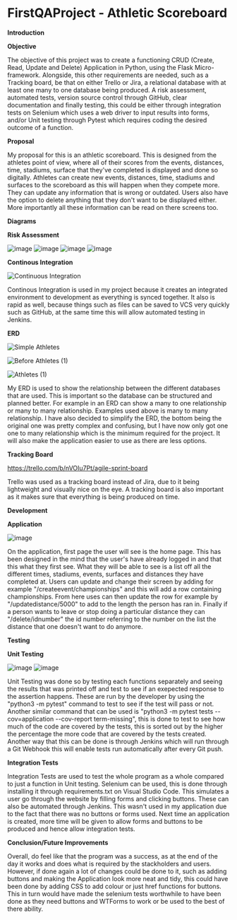 # FirstQAProject - Athletic Scoreboard

**Introduction**

**Objective**

The objective of this project was to create a functioning CRUD (Create, Read, Update and Delete) Application in Python, using the Flask Micro-framework. Alongside, this other requirements are needed, such as a Tracking board, be that on either Trello or Jira, a relational database with at least one many to one database being produced. A risk assessment, automated tests, version source control through GitHub, clear documentation and finally testing, this could be either through integration tests on Selenium which uses a web driver to input results into forms, and/or Unit testing through Pytest which requires coding the desired outcome of a function. 

**Proposal**

My proposal for this is an athletic scoreboard. This is designed from the athletes point of view, where all of their scores from the events, distances, time, stadiums, surface that they've completed is displayed and done so digitally. Athletes can create new events, distances, time, stadiums and surfaces to the scoreboard as this will happen when they compete more. They can update any information that is wrong or outdated. Users also have the option to delete anything that they don't want to be displayed either. More importantly all these information can be read on there screens too.

**Diagrams**

**Risk Assessment**

![image](https://user-images.githubusercontent.com/57040413/126936103-f83ea507-6a87-41e1-b14d-cc3767fc92e8.png)
![image](https://user-images.githubusercontent.com/57040413/126936155-e2375e7a-94a7-4e06-a8e1-8825034f6e5b.png)
![image](https://user-images.githubusercontent.com/57040413/126936182-473f927f-56da-4479-9ea0-54c6178bf3cc.png)
![image](https://user-images.githubusercontent.com/57040413/126936223-f8518cd1-54aa-478b-8d6e-dec13d482eef.png)


**Continous Integration**

![Continuous Integration](https://user-images.githubusercontent.com/57040413/126934322-29c9f6d6-4a9a-4e38-b3a5-8d983d88ecf6.png)

Continous Integration is used in my project because it creates an integrated environment to development as everything is synced together. It also is rapid as well, because things such as files can be saved to VCS very quickly such as GitHub, at the same time this will allow automated testing in Jenkins.

**ERD**

![Simple Athletes](https://user-images.githubusercontent.com/57040413/126933916-b15e95db-599b-425f-bda1-c4035a00481a.png)

![Before Athletes (1)](https://user-images.githubusercontent.com/57040413/126934150-e4129c39-c35b-4336-aaa0-9c4e21e53c02.png)

![Athletes (1)](https://user-images.githubusercontent.com/57040413/126934190-353f2474-e9b8-4ee9-9bc1-f44ebd77d134.png)

My ERD is used to show the relationship between the different databases that are used. This is important so the database can be structured and planned better. For example in an ERD can show a many to one relationship or many to many relationship. Examples used above is many to many relationship. I have also decided to simplify the ERD, the bottom being the original one was pretty complex and confusing, but I have now only got one one to many relationship which is the minimum required for the project. It will also make the application easier to use as there are less options.

**Tracking Board**

https://trello.com/b/nVOIu7Pt/agile-sprint-board

Trello was used as a tracking board instead of Jira, due to it being lightweight and visually nice on the eye. A tracking board is also important as it makes sure that everything is being produced on time.

**Development**

**Application**

![image](https://user-images.githubusercontent.com/57040413/126936535-6fe1488d-4c8e-49d3-ab6e-113fa7886006.png)

On the application, first page the user will see is the home page. This has been designed in the mind that the user's have already logged in and that this what they first see. What they will be able to see is a list off all the different times, stadiums, events, surfaces and distances they have completed at. Users can update and change their screen by adding for example "/createevent/championships" and this will add a row containing championships. From here uses can then update the row for example by "/updatedistance/5000" to add to the length the person has ran in. Finally if a person wants to leave or stop doing a particular distance they can "/delete/idnumber" the id number referring to the number on the list the distance that one doesn't want to do anymore.

**Testing**

**Unit Testing**

![image](https://user-images.githubusercontent.com/57040413/126936292-d5b50544-3a5e-4434-9190-910e623de763.png)
![image](https://user-images.githubusercontent.com/57040413/126936324-2c8e0599-0847-4789-ba6c-c010b1c0980f.png)


Unit Testing was done so by testing each functions separately and seeing the results that was printed off and test to see if an exepected response to the assertion happens. These are run by the developer by using the "python3 -m pytest" command to test to see if the test will pass or not. Another similar command that can be used is "python3 -m pytest tests --cov=application --cov-report term-missing", this is done to test to see how much of the code are covered by the tests, this is sorted out by the higher the percentage the more code that are covered by the tests created. Another way that this can be done is through Jenkins which will run through a Git Webhook this will enable tests run automatically after every Git push.

**Integration Tests**

Integration Tests are used to test the whole program as a whole compared to just a function in Unit testing. Selenium can be used, this is done through installing it through requirements.txt on Visual Studio Code. This simulates a user go through the website by filling forms and clicking buttons. These can also be automated through Jenkins. This wasn't used in my application due to the fact that there was no buttons or forms used. Next time an application is created, more time will be given to allow forms and buttons to be produced and hence allow integration tests.

**Conclusion/Future Improvements**

Overall, do feel like that the program was a success, as at the end of the day it works and does what is required by the stackholders and users. However, if done again a lot of changes could be done to it, such as adding buttons and making the Application look more neat and tidy, this could have been done by adding CSS to add colour or just href  functions for buttons. This in turn would have made the selenium tests worthwhile to have been done as they need buttons and WTForms to work or be used to the best of there ability.
